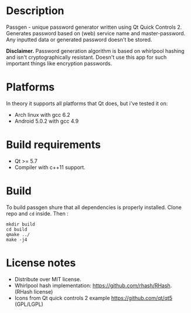 # Description #
Passgen - unique password generator written using Qt Quick Controls 2. Generates password based on (web) service name and master-password. Any inputted data or generated password doesn't be stored.

**Disclaimer.**
Password generation algorithm is based on whirlpool hashing and isn't cryptographically resistant. Doesn't use this app for such important things like encryption passwords.

# Platforms #
In theory it supports all platforms that Qt does, but i've tested it on:

* Arch linux with gcc 6.2
* Android 5.0.2 with gcc 4.9

# Build requirements #
* Qt >= 5.7
* Compiler with c++11 support.

# Build #
To build passgen shure that all dependencies is properly installed. Clone repo and ```cd```  inside. Then :
```
mkdir build
cd build
qmake ../
make -j4
```

# License notes #
* Distribute over MIT license. 
* Whirlpool hash implementation: https://github.com/rhash/RHash. (RHash license)
* Icons from Qt quick controls 2 example https://github.com/qt/qt5 (GPL/LGPL)